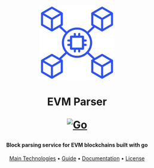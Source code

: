 <h1 align="center">
  <br>
  <a href="https://github.com/l-pay/evm_parser"><img src="https://github.com/masxxiii/resources/blob/main/logo/parser.png?raw=true" alt="https://i.pinimg.com/564x/9c/1a/7b/9c1a7b98ba1e02023393846c9509c587.jpg" width="200"></a>
  <br><br>
  EVM Parser

[![Go](https://github.com/L-PAY/EVM_Parser/actions/workflows/test.yml/badge.svg?branch=main)](https://github.com/L-PAY/EVM_Parser/actions/workflows/test.yml)
</h1>

<h4 align="center">Block parsing service for EVM blockchains built with go</h4>

<p align="center">
  <a href="#main-technologies">Main Technologies</a> •
  <a href="#guide">Guide</a> •
  <a href="#documentation">Documentation</a> •
  <a href="#license">License</a>
</p>